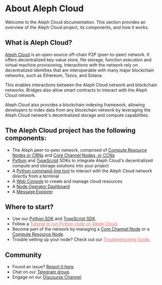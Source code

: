 # About Aleph Cloud

Welcome to the Aleph Cloud documentation. This section provides an overview of the Aleph Cloud project, its components, and how it works.

## What is Aleph Cloud?

[Aleph Cloud](https://aleph.cloud) is an open-source off-chain P2P (peer-to-peer) network.
It offers decentralized key-value store, file storage, function execution and virtual machine provisioning.
Interactions with the network rely on decentralized identities that are interoperable with many major blockchain networks,
such as Ethereum, Tezos, and Solana.

This enables interactions between the Aleph Cloud network and blockchain networks. Bridges also allow smart contracts to
interact with the Aleph Cloud network.

Aleph Cloud also provides a blockchain indexing framework, allowing developers to index data from any blockchain network
by leveraging the Aleph Cloud network's decentralized storage and compute capabilities.

## The Aleph Cloud project has the following components:

- The Aleph peer-to-peer network, comprised of [Compute Resource Nodes or CRNs](/nodes/compute/introduction/) and [Core Channel Nodes, or CCNs](/nodes/core/introduction/)
- [Python](/devhub/sdks/python/) and [TypeScript](/devhub/sdks/typescript/) SDKs to integrate Aleph Cloud's decentralized compute and storage solutions into your project
- A [Python command-line tool](/tools/aleph-cli/) to interact with the Aleph Cloud network directly from a terminal
- A [Web Console](/tools/webconsole/) to create and manage cloud resources
- A [Node Operator Dashboard](https://account.aleph.cloud/)
- A [Message Explorer](https://explorer.aleph.cloud/)

## Where to start?

- Use our [Python SDK](/devhub/sdks/python/) and [TypeScript SDK](/devhub/sdks/typescript/).
- Follow a <a href="/devhub/guides/computing/" style="color: #ff6666;">Tutorial to run Python code on Aleph Cloud</a>.
- Become part of the network by managing a [Core Channel Node](/nodes/core/introduction/) or a [Compute Resource Node](/nodes/compute/introduction/).
- Trouble setting up your node? Check out our <a href="/nodes/resources/troubleshooting/" style="color: #ff6666;">Troubleshooting Guide</a>.

## Community

- Found an issue? [Report it here](https://github.com/aleph-im/support/issues).
- Chat on our [Telegram group](https://t.me/alephim).
- Engage on our [Discourse Channel](https://community.aleph.im/).
